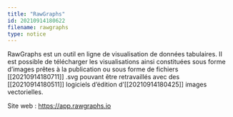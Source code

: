 ```yaml
---
title: "RawGraphs"
id: 20210914180622
filename: rawgraphs
type: notice
---
```


RawGraphs est un outil en ligne de visualisation de données tabulaires. Il est possible de télécharger les visualisations ainsi constituées sous forme d’images prêtes à la publication ou sous forme de fichiers [[20210914180711]] .svg pouvant être retravaillés avec des [[20210914180511]] logiciels d’édition d’[[20210914180425]] images vectorielles.

Site web : <https://app.rawgraphs.io>

